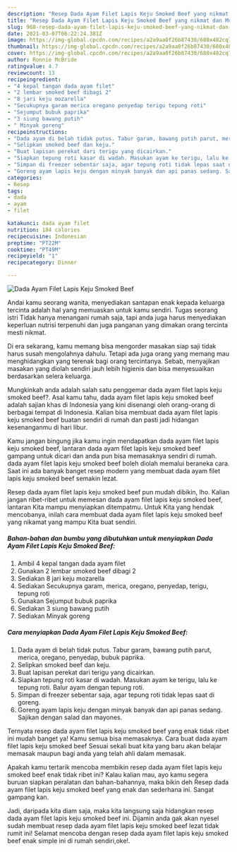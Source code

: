 ```yaml
---
description: "Resep Dada Ayam Filet Lapis Keju Smoked Beef yang nikmat dan Mudah Dibuat"
title: "Resep Dada Ayam Filet Lapis Keju Smoked Beef yang nikmat dan Mudah Dibuat"
slug: 968-resep-dada-ayam-filet-lapis-keju-smoked-beef-yang-nikmat-dan-mudah-dibuat
date: 2021-03-07T06:22:24.381Z
image: https://img-global.cpcdn.com/recipes/a2a9aa0f26b87430/680x482cq70/dada-ayam-filet-lapis-keju-smoked-beef-foto-resep-utama.jpg
thumbnail: https://img-global.cpcdn.com/recipes/a2a9aa0f26b87430/680x482cq70/dada-ayam-filet-lapis-keju-smoked-beef-foto-resep-utama.jpg
cover: https://img-global.cpcdn.com/recipes/a2a9aa0f26b87430/680x482cq70/dada-ayam-filet-lapis-keju-smoked-beef-foto-resep-utama.jpg
author: Ronnie McBride
ratingvalue: 4.7
reviewcount: 13
recipeingredient:
- "4 kepal tangan dada ayam filet"
- "2 lembar smoked beef dibagi 2"
- "8 jari keju mozarella"
- "Secukupnya garam merica oregano penyedap terigu tepung roti"
- "Sejumput bubuk paprika"
- "3 siung bawang putih"
- " Minyak goreng"
recipeinstructions:
- "Dada ayam di belah tidak putus. Tabur garam, bawang putih parut, merica, oregano, penyedap, bubuk paprika."
- "Selipkan smoked beef dan keju."
- "Buat lapisan perekat dari terigu yang dicairkan."
- "Siapkan tepung roti kasar di wadah. Masukan ayam ke terigu, lalu ke tepung roti. Balur ayam dengan tepung roti."
- "Simpan di freezer sebentar saja, agar tepung roti tidak lepas saat di goreng."
- "Goreng ayam lapis keju dengan minyak banyak dan api panas sedang. Sajikan dengan salad dan mayones."
categories:
- Resep
tags:
- dada
- ayam
- filet

katakunci: dada ayam filet 
nutrition: 184 calories
recipecuisine: Indonesian
preptime: "PT22M"
cooktime: "PT49M"
recipeyield: "1"
recipecategory: Dinner

---
```



![Dada Ayam Filet Lapis Keju Smoked Beef](https://img-global.cpcdn.com/recipes/a2a9aa0f26b87430/680x482cq70/dada-ayam-filet-lapis-keju-smoked-beef-foto-resep-utama.jpg)

Andai kamu seorang wanita, menyediakan santapan enak kepada keluarga tercinta adalah hal yang memuaskan untuk kamu sendiri. Tugas seorang istri Tidak hanya menangani rumah saja, tapi anda juga harus menyediakan keperluan nutrisi terpenuhi dan juga panganan yang dimakan orang tercinta mesti nikmat.

Di era  sekarang, kamu memang bisa mengorder masakan siap saji tidak harus susah mengolahnya dahulu. Tetapi ada juga orang yang memang mau menghidangkan yang terenak bagi orang tercintanya. Sebab, menyajikan masakan yang diolah sendiri jauh lebih higienis dan bisa menyesuaikan berdasarkan selera keluarga. 



Mungkinkah anda adalah salah satu penggemar dada ayam filet lapis keju smoked beef?. Asal kamu tahu, dada ayam filet lapis keju smoked beef adalah sajian khas di Indonesia yang kini disenangi oleh orang-orang di berbagai tempat di Indonesia. Kalian bisa membuat dada ayam filet lapis keju smoked beef buatan sendiri di rumah dan pasti jadi hidangan kesenanganmu di hari libur.

Kamu jangan bingung jika kamu ingin mendapatkan dada ayam filet lapis keju smoked beef, lantaran dada ayam filet lapis keju smoked beef gampang untuk dicari dan anda pun bisa memasaknya sendiri di rumah. dada ayam filet lapis keju smoked beef boleh diolah memalui beraneka cara. Saat ini ada banyak banget resep modern yang membuat dada ayam filet lapis keju smoked beef semakin lezat.

Resep dada ayam filet lapis keju smoked beef pun mudah dibikin, lho. Kalian jangan ribet-ribet untuk memesan dada ayam filet lapis keju smoked beef, lantaran Kita mampu menyiapkan ditempatmu. Untuk Kita yang hendak mencobanya, inilah cara membuat dada ayam filet lapis keju smoked beef yang nikamat yang mampu Kita buat sendiri.

<!--inarticleads1-->

##### Bahan-bahan dan bumbu yang dibutuhkan untuk menyiapkan Dada Ayam Filet Lapis Keju Smoked Beef:

1. Ambil 4 kepal tangan dada ayam filet
1. Gunakan 2 lembar smoked beef dibagi 2
1. Sediakan 8 jari keju mozarella
1. Sediakan Secukupnya garam, merica, oregano, penyedap, terigu, tepung roti
1. Gunakan Sejumput bubuk paprika
1. Sediakan 3 siung bawang putih
1. Sediakan  Minyak goreng




<!--inarticleads2-->

##### Cara menyiapkan Dada Ayam Filet Lapis Keju Smoked Beef:

1. Dada ayam di belah tidak putus. Tabur garam, bawang putih parut, merica, oregano, penyedap, bubuk paprika.
1. Selipkan smoked beef dan keju.
1. Buat lapisan perekat dari terigu yang dicairkan.
1. Siapkan tepung roti kasar di wadah. Masukan ayam ke terigu, lalu ke tepung roti. Balur ayam dengan tepung roti.
1. Simpan di freezer sebentar saja, agar tepung roti tidak lepas saat di goreng.
1. Goreng ayam lapis keju dengan minyak banyak dan api panas sedang. Sajikan dengan salad dan mayones.




Ternyata resep dada ayam filet lapis keju smoked beef yang enak tidak ribet ini mudah banget ya! Kamu semua bisa memasaknya. Cara buat dada ayam filet lapis keju smoked beef Sesuai sekali buat kita yang baru akan belajar memasak maupun bagi anda yang telah ahli dalam memasak.

Apakah kamu tertarik mencoba membikin resep dada ayam filet lapis keju smoked beef enak tidak ribet ini? Kalau kalian mau, ayo kamu segera buruan siapkan peralatan dan bahan-bahannya, maka bikin deh Resep dada ayam filet lapis keju smoked beef yang enak dan sederhana ini. Sangat gampang kan. 

Jadi, daripada kita diam saja, maka kita langsung saja hidangkan resep dada ayam filet lapis keju smoked beef ini. Dijamin anda gak akan nyesel sudah membuat resep dada ayam filet lapis keju smoked beef lezat tidak rumit ini! Selamat mencoba dengan resep dada ayam filet lapis keju smoked beef enak simple ini di rumah sendiri,oke!.

